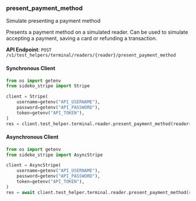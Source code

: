 
### present_payment_method <a name="present_payment_method"></a>
Simulate presenting a payment method

<p>Presents a payment method on a simulated reader. Can be used to simulate accepting a payment, saving a card or refunding a transaction.</p>

**API Endpoint**: `POST /v1/test_helpers/terminal/readers/{reader}/present_payment_method`

#### Synchronous Client

```python
from os import getenv
from sideko_stripe import Stripe

client = Stripe(
    username=getenv("API_USERNAME"),
    password=getenv("API_PASSWORD"),
    token=getenv("API_TOKEN"),
)
res = client.test_helper.terminal.reader.present_payment_method(reader="string")
```

#### Asynchronous Client

```python
from os import getenv
from sideko_stripe import AsyncStripe

client = AsyncStripe(
    username=getenv("API_USERNAME"),
    password=getenv("API_PASSWORD"),
    token=getenv("API_TOKEN"),
)
res = await client.test_helper.terminal.reader.present_payment_method(reader="string")
```
